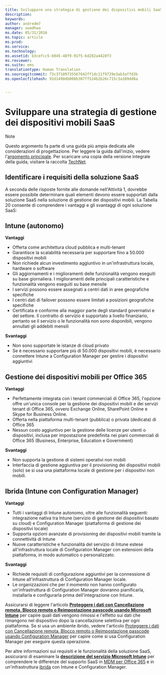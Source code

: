 ```yaml
---
title: Sviluppare una strategia di gestione dei dispositivi mobili SaaS
description: 
keywords: 
author: andredm7
manager: swadhwa
ms.date: 05/31/2016
ms.topic: article
ms.prod: 
ms.service: 
ms.technology: 
ms.assetid: b3cefcc5-b045-48f9-91f5-6d282a4428f3
ms.reviewer: 
ms.suite: ems
translationtype: Human Translation
ms.sourcegitcommit: 73c37109735567642ff1dc11f9729e3ab3affd3b
ms.openlocfilehash: 91d1498db006b387ff524b2b26c715c3a109dd8a


---
```


# Sviluppare una strategia di gestione dei dispositivi mobili SaaS

>[!NOTE]
>Questo argomento fa parte di una guida più ampia dedicata alle considerazioni di progettazione. Per leggere la guida dall'inizio, vedere l'[argomento principale](mdm-design-considerations-guide.md). Per scaricare una copia della versione integrale della guida, visitare la raccolta [TechNet](https://gallery.technet.microsoft.com/Mobile-Device-Management-7d401582).

## Identificare i requisiti della soluzione SaaS

A seconda delle risposte fornite alle domande nell'Attività 1, dovrebbe essere possibile determinare quali elementi devono essere supportati dalla soluzione SaaS nella soluzione di gestione dei dispositivi mobili. La Tabella 20 consente di comprendere i vantaggi e gli svantaggi di ogni soluzione SaaS:

## Intune (autonomo)

**Vantaggi**

- Offerta come architettura cloud pubblica e multi-tenant
- Garantisce la scalabilità necessaria per supportare fino a 50.000 dispositivi mobili
- Non richiede alcun investimento aggiuntivo in un'infrastruttura locale, hardware o software
- Gli aggiornamenti e i miglioramenti delle funzionalità vengono eseguiti su base giornaliera. I miglioramenti delle principali caratteristiche e funzionalità vengono eseguiti su base mensile
- I servizi possono essere assegnati a centri dati in aree geografiche specifiche
- I centri dati di failover possono essere limitati a posizioni geografiche specifiche
- Certificata e conforme alla maggior parte degli standard governativi e del settore. Il contratto di servizio è supportato a livello finanziario, pertanto se il servizio o le funzionalità non sono disponibili, vengono annullati gli addebiti mensili

**Svantaggi**

- Non sono supportate le istanze di cloud privato
- Se è necessario supportare più di 50.000 dispositivi mobili, è necessario connettere Intune a Configuration Manager per gestire i dispositivi aggiuntivi

## Gestione dei dispositivi mobili per Office 365

**Vantaggi**

- Perfettamente integrata con i tenant commerciali di Office 365, l'opzione offre un'unica console per la gestione dei dispositivi mobili e dei servizi tenant di Office 365, ovvero Exchange Online, SharePoint Online e Skype for Business Online.
- Offerta nella piattaforma multi-tenant (pubblica) o privata (dedicata) di Office 365
- Nessun costo aggiuntivo per la gestione delle licenze per utenti o dispositivi, inclusa per impostazione predefinita nei piani commerciali di Office 365 (Business, Enterprise, Education e Government)

**Svantaggi**

- Non supporta la gestione di sistemi operativi non mobili
- Interfaccia di gestione aggiuntiva per il provisioning dei dispositivi mobili (solo) se si usa una piattaforma locale di gestione per i dispositivi non mobili.

## Ibrida (Intune con Configuration Manager)

**Vantaggi**

- Tutti i vantaggi di Intune autonomo, oltre alle funzionalità seguenti: integrazione nativa tra Intune (servizio di gestione dei dispositivi basato su cloud) e Configuration Manager (piattaforma di gestione dei dispositivi locale)
- Supporta opzioni avanzate di provisioning dei dispositivi mobili tramite la connettività di Intune
- Nuove caratteristiche e funzionalità del servizio di Intune estese all'infrastruttura locale di Configuration Manager con estensioni della piattaforma, in modo automatico o personalizzato.

**Svantaggi**

- Richiede requisiti di configurazione aggiuntivi per la connessione di Intune all'infrastruttura di Configuration Manager locale.
- Le organizzazioni che per il momento non hanno configurato un'infrastruttura di Configuration Manager dovranno pianificarla, installarla e configurarla prima dell'integrazione con Intune.

Assicurarsi di leggere l'articolo **[Proteggere i dati con Cancellazione remota, Blocco remoto o Reimpostazione passcode usando Microsoft Intune](https://technet.microsoft.com/library/jj676679.aspx)** per capire quali dati vengono rimossi e l'effetto sui dati che rimangono nel dispositivo dopo la cancellazione selettiva per ogni piattaforma. Se si usa un ambiente ibrido, vedere l'articolo [Proteggere i dati con Cancellazione remota, Blocco remoto o Reimpostazione passcode usando Configuration Manager](https://technet.microsoft.com/library/dn956981.aspx) per capire come si usa Configuration Manager per eseguire questa operazione.

Per altre informazioni sui requisiti e le funzionalità della soluzione SaaS, assicurarsi di esaminare la **[descrizione del servizio Microsoft Intune](https://technet.microsoft.com/library/dn600286.aspx)** per comprendere le differenze del supporto SaaS in [MDM per Office 365](https://technet.microsoft.com/library/faa7d8e5-645d-4d59-839c-c8d4c1869e4a(v=technet.10).aspx) e in un'infrastruttura [ibrida](https://technet.microsoft.com/library/jj884158.aspx) con Intune e Configuration Manager.


<!--HONumber=Jul16_HO3-->


